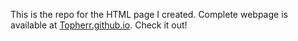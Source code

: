 This is the repo for the HTML page I created. Complete webpage is available at [Topherr.github.io](topherrrrr.github.io). Check it out!
